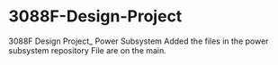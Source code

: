 # 3088F-Design-Project
3088F Design Project_ Power Subsystem
Added the files in the power subsystem repository
File are on the main.
